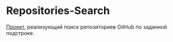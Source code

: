 # Repositories-Search

[Проект](https://espoira.github.io/Repositories-Search/RepositoriesSearch.html), реализующий поиск репозиториев GitHub по заданной подстроке.
